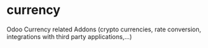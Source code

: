 # currency
 Odoo Currency related Addons (crypto currencies, rate conversion, integrations with third party applications,...)
